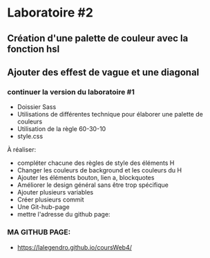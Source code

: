 # Laboratoire #2

## Création d'une palette de couleur avec la fonction hsl

## Ajouter des effest de vague et une diagonal

### continuer la version du laboratoire #1

- Doissier Sass
- Utilisations de différentes technique pour élaborer une palette de couleurs
- Utilisation de la règle 60-30-10
- style.css

À réaliser:

- compléter chacune des règles de style des éléments H
- Changer les couleurs de background et les couleurs du H
- Ajouter les éléments bouton, lien a, blockquotes
- Améliorer le design général sans être trop spécifique
- Ajouter plusieurs variables
- Créer plusieurs commit
- Une Git-hub-page
- mettre l'adresse du github page:

### MA GITHUB PAGE:

- https://lalegendro.github.io/coursWeb4/
